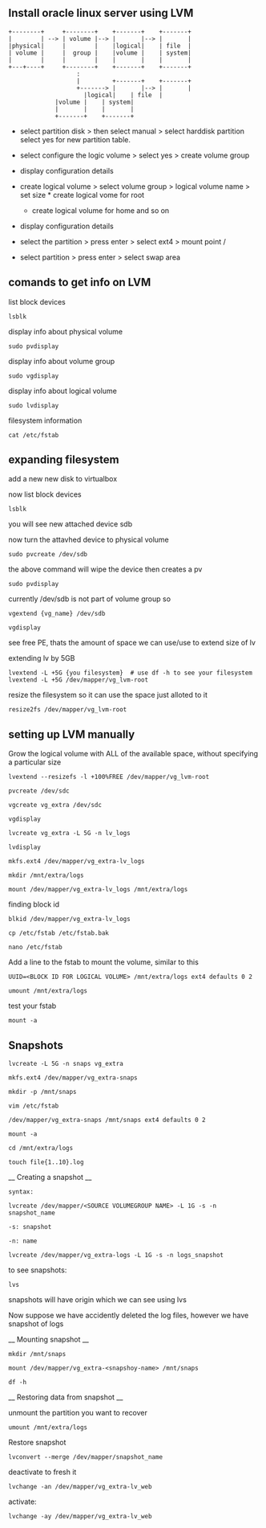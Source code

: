 Install oracle linux server using LVM
-------------------------------

    +--------+     +--------+    +-------+    +-------+
    |        | --> | volume |--> |       |--> |       |
    |physical|     |        |    |logical|    | file  |
    | volume |     |  group |    |volume |    | system|
    |        |     |        |    |       |    |       |
    +---+----+     +--------+    +-------+    +-------+
                       :       
                       |         +-------+    +-------+
                       +-------> |       |--> |       |
		                 |logical|    | file  |
				 |volume |    | system|
				 |       |    |       |
				 +-------+    +-------+

* select partition disk > then select manual > select harddisk partition
  select yes for new partition table.

* select configure the logic volume > select yes > create volume group  

* display configuration details

* create logical volume > select volume group > logical volume name >  set size   * create logical vome for root
  * create logical volume for home and so on

* display configuration details

* select the partition > press enter > select ext4 > mount point /
* select partition > press enter > select swap area

## comands to get info on LVM

list block devices

    lsblk

display info about physical volume

    sudo pvdisplay

display info about volume group

    sudo vgdisplay

display info about logical volume

    sudo lvdisplay

filesystem information

    cat /etc/fstab

## expanding filesystem

add a new new disk to virtualbox

now list block devices

    lsblk

you will see new attached device sdb

now turn the attavhed device to physical volume

    sudo pvcreate /dev/sdb

the above command will wipe the device then creates a pv

    sudo pvdisplay

currently /dev/sdb is not part of volume group so

    vgextend {vg_name} /dev/sdb

    vgdisplay

see free PE, thats the amount of space we can use/use to extend size of lv

extending lv by 5GB

    lvextend -L +5G {you filesystem}  # use df -h to see your filesystem 
    lvextend -L +5G /dev/mapper/vg_lvm-root

resize the filesystem so it can use the space just alloted to it

    resize2fs /dev/mapper/vg_lvm-root

## setting up LVM manually

Grow the logical volume with ALL of the available space, without specifying a particular size

    lvextend --resizefs -l +100%FREE /dev/mapper/vg_lvm-root

    pvcreate /dev/sdc

    vgcreate vg_extra /dev/sdc

    vgdisplay
    
    lvcreate vg_extra -L 5G -n lv_logs

    lvdisplay

    mkfs.ext4 /dev/mapper/vg_extra-lv_logs
    
    mkdir /mnt/extra/logs

    mount /dev/mapper/vg_extra-lv_logs /mnt/extra/logs

finding block id

    blkid /dev/mapper/vg_extra-lv_logs

    cp /etc/fstab /etc/fstab.bak

    nano /etc/fstab

Add a line to the fstab to mount the volume, similar to this

    UUID=<BLOCK ID FOR LOGICAL VOLUME> /mnt/extra/logs ext4 defaults 0 2

    umount /mnt/extra/logs

test your fstab

    mount -a

Snapshots
---

```
lvcreate -L 5G -n snaps vg_extra

mkfs.ext4 /dev/mapper/vg_extra-snaps

mkdir -p /mnt/snaps

vim /etc/fstab

/dev/mapper/vg_extra-snaps /mnt/snaps ext4 defaults 0 2

mount -a

cd /mnt/extra/logs

touch file{1..10}.log 
```
__ Creating a snapshot __
```
syntax:

lvcreate /dev/mapper/<SOURCE VOLUMEGROUP NAME> -L 1G -s -n snapshot_name

-s: snapshot

-n: name

```
```
lvcreate /dev/mapper/vg_extra-logs -L 1G -s -n logs_snapshot

```

to see snapshots:

```
lvs
```

snapshots will have origin which we can see using lvs

Now suppose we have accidently deleted the log files, however we have snapshot of logs

__ Mounting snapshot __

```
mkdir /mnt/snaps

mount /dev/mapper/vg_extra-<snapshoy-name> /mnt/snaps

df -h

```

__ Restoring data from snapshot __

unmount the partition you want to recover

```
umount /mnt/extra/logs
```

Restore snapshot

```
lvconvert --merge /dev/mapper/snapshot_name
```

deactivate to fresh it

```
lvchange -an /dev/mapper/vg_extra-lv_web
```

activate:

```
lvchange -ay /dev/mapper/vg_extra-lv_web
```

